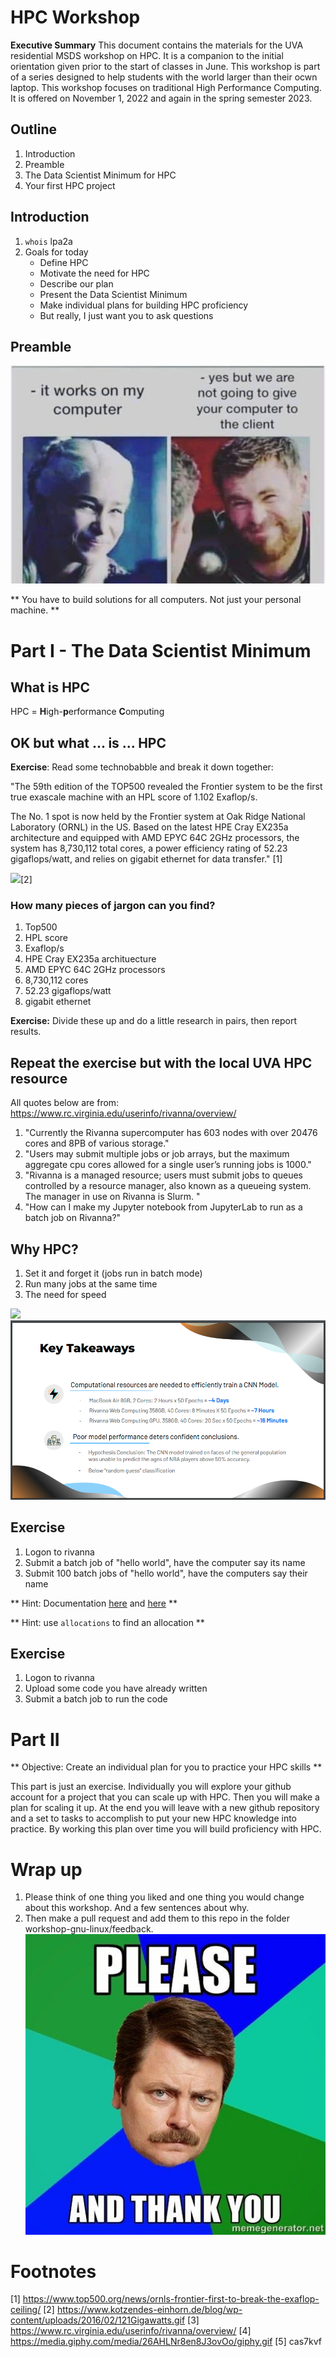 # HPC Workshop
**Executive Summary** This document contains the materials for the UVA residential MSDS workshop on HPC. It is a companion to the initial orientation given prior to the start of classes in June. This workshop is part of a series designed to help students with the world larger than their ocwn laptop. This workshop focuses on traditional High Performance Computing. It is offered on November 1, 2022 and again in the spring semester 2023.

## Outline
1. Introduction
2. Preamble
3. The Data Scientist Minimum for HPC
4. Your first HPC project

## Introduction
1. `whois` lpa2a
2. Goals for today
    * Define HPC
    * Motivate the need for HPC
    * Describe our plan
    * Present the Data Scientist Minimum
    * Make individual plans for building HPC proficiency
    * But really, I just want you to ask questions


## Preamble
![](hpc-preamble.png)

** You have to build solutions for all computers. Not just your personal machine. **

# Part I - The Data Scientist Minimum
## What is HPC
HPC = **H**igh-**p**erformance **C**omputing

## OK but what ... **is** ... HPC

**Exercise**: Read some technobabble and break it down together:

"The 59th edition of the TOP500 revealed the Frontier system to be the first true exascale machine with an HPL score of 1.102 Exaflop/s.

The No. 1 spot is now held by the Frontier system at Oak Ridge National Laboratory (ORNL) in the US. Based on the latest HPE Cray EX235a architecture and equipped with AMD EPYC 64C 2GHz processors, the system has 8,730,112 total cores, a power efficiency rating of 52.23 gigaflops/watt, and relies on gigabit ethernet for data transfer." [1]

![](https://www.kotzendes-einhorn.de/blog/wp-content/uploads/2016/02/121Gigawatts.gif)[2]

### How many pieces of jargon can you find?
1. Top500
2. HPL score
3. Exaflop/s
4. HPE Cray EX235a archituecture
5. AMD EPYC 64C 2GHz processors
6. 8,730,112 cores
7. 52.23 gigaflops/watt
8. gigabit ethernet

**Exercise:** Divide these up and do a little research in pairs, then report results.

## Repeat the exercise but with the local UVA HPC resource

All quotes below are from: https://www.rc.virginia.edu/userinfo/rivanna/overview/
1. "Currently the Rivanna supercomputer has 603 nodes with over 20476 cores and 8PB of various storage."
2. "Users may submit multiple jobs or job arrays, but the maximum aggregate cpu cores allowed for a single user’s running jobs is 1000."
3. "Rivanna is a managed resource; users must submit jobs to queues controlled by a resource manager, also known as a queueing system. The manager in use on Rivanna is Slurm. "
4. "How can I make my Jupyter notebook from JupyterLab to run as a batch job on Rivanna?"


## Why HPC?
1. Set it and forget it (jobs run in batch mode)
2. Run many jobs at the same time
3. The need for speed

![](https://media.giphy.com/media/26AHLNr8en8J3ovOo/giphy.gif)
![](2022-09-30-cas7kvf.png)

## Exercise
1. Logon to rivanna
2. Submit a batch job of "hello world", have the computer say its name
3. Submit 100 batch jobs of "hello world", have the computers say their name

** Hint: Documentation [here](https://www.rc.virginia.edu/userinfo/rivanna/slurm/) and [here](https://slurm.schedmd.com/documentation.html) **

** Hint: use `allocations` to find an allocation **

## Exercise
1. Logon to rivanna
2. Upload some code you have already written
3. Submit a batch job to run the code

# Part II
** Objective: Create an individual plan for you to practice your HPC skills **

This part is just an exercise. Individually you will explore your github account for a project that you can scale up with HPC. Then you will make a plan for scaling it up. At the end you will leave with a new github repository and a set to tasks to accomplish to put your new HPC knowledge into practice. By working this plan over time you will build proficiency with HPC.

# Wrap up
1. Please think of one thing you liked and one thing you would change about this workshop. And a few sentences about why.
2. Then make a pull request and add them to this repo in the folder workshop-gnu-linux/feedback.
![](../workshop-gnu-linux/swanson-please.png)


# Footnotes
[1] https://www.top500.org/news/ornls-frontier-first-to-break-the-exaflop-ceiling/
[2] https://www.kotzendes-einhorn.de/blog/wp-content/uploads/2016/02/121Gigawatts.gif
[3] https://www.rc.virginia.edu/userinfo/rivanna/overview/
[4] https://media.giphy.com/media/26AHLNr8en8J3ovOo/giphy.gif
[5] cas7kvf


